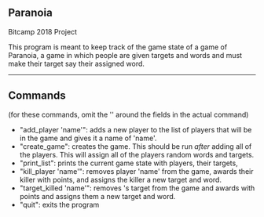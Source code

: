 Paranoia
----------
Bitcamp 2018 Project


This program is meant to keep track of the game state of a game of Paranoia, a game in which people are given targets and words and must make their target say their assigned word.

---

## Commands

(for these commands, omit the '' around the fields in the actual command)

* "add_player 'name'": adds a new player to the list of players that will be in the game and gives it a name of 'name'.
* "create_game": creates the game. This should be run *after* adding all of the players. This will assign all of the players random words and targets.
* "print_list": prints the current game state with players, their targets,
* "kill_player 'name'": removes player 'name' from the game, awards their killer with points, and assigns the killer a new target and word.
* "target_killed 'name'": removes <name>'s target from the game and awards <name> with points and assigns them a new target and word.
* "quit": exits the program
